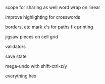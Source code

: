 scope for sharing as well
word wrap on linear

improve highlighting for crosswords

borders, etc
mark x's for paths
fix printing

jigsaw pieces on cell grid

validators

save state

mega-undo with shift-ctrl-z/y

everything hex